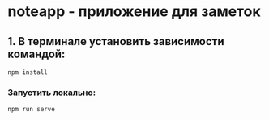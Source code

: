 # noteapp - приложение для заметок

## 1. В терминале установить зависимости командой:
```
npm install
```

### Запустить локально:
```
npm run serve
```



